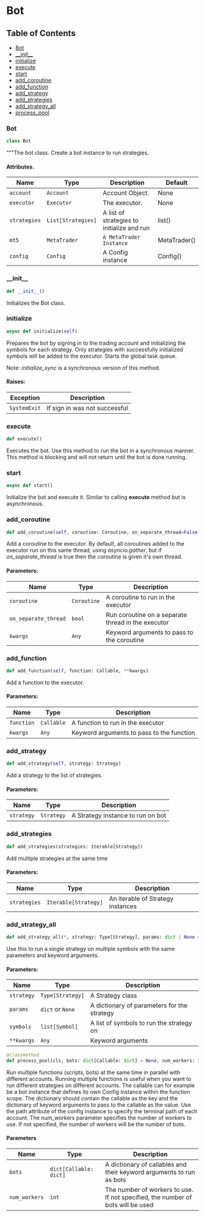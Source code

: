 # Bot

## Table of Contents
- [Bot](#bot.Bot)
- [\_\_init\_\_](#bot.init)
- [initialize](#bot.initialize)
- [execute](#bot.execute)
- [start](#bot.start)
- [add_coroutine](#bot.add_coroutine)
- [add_function](#bot.add_function)
- [add_strategy](#bot.add_strategy)
- [add_strategies](#bot.add_strategies)
- [add_strategy_all](#bot.add_strategy_all)
- [process_pool](#bot.run_bots)

<a id='bot.Bot'></a>
### Bot
```python
class Bot
```
"""The bot class. Create a bot instance to run strategies.

#### Attributes.
| Name         | Type               | Description                                | Default      |
|--------------|--------------------|--------------------------------------------|--------------|
| `account`    | `Account`          | Account Object.                            | None         |
| `executor`   | `Executor`         | The executor.                              | None         |
| `strategies` | `List[Strategies]` | A list of strategies to initialize and run | list()       |
| `mt5`        | `MetaTrader`       | `A MetaTrader Instance`                    | MetaTrader() |
| `config`     | `Config`           | A Config instance                          | Config()     |

<a id='bot.init'></a>
### \_\_init\_\_
```python
def __init__()
```
Initializes the Bot class.

<a id='bot.initialize'></a>
### initialize
```python
async def initialize(self)
```
Prepares the bot by signing in to the trading account and initializing the symbols for each strategy.
Only strategies with successfully initialized symbols will be added to the executor. Starts the global task queue.

Note: *initialize_sync* is a synchronous version of this method.

#### Raises:
| Exception    | Description                   |
|--------------|-------------------------------|
| `SystemExit` | If sign in was not successful |



<a id='bot.execute'></a>
### execute
```python
def execute()
```
Executes the bot. Use this method to run the bot in a synchronous manner.
This method is blocking and will not return until the bot is done running.

<a id='bot.start'></a>
### start
```python
async def start()
```
Initialize the bot and execute it. Similar to calling **execute** method but is asynchronous.

<a id='bot.add_coroutine'></a>
### add_coroutine
```python
def add_coroutine(self, coroutine: Coroutine, on_separate_thread=False, **kwargs)
```
Add a coroutine to the executor. By default, all coroutines added to the executor run on this same thread,
using _asyncio.gather_, but if _on_separate_thread_ is true then the coroutine is given it's own thread.

#### Parameters:
| Name                 | Type        | Description                                        |
|----------------------|-------------|----------------------------------------------------|
| `coroutine`          | `Coroutine` | A coroutine to run in the executor                 |
| `on_separate_thread` | `bool`      | Run coroutine on a separate thread in the executor |
| `kwargs`             | `Any`       | Keyword arguments to pass to the coroutine         |

<a id='bot.add_function'></a>
### add_function
```python
def add_function(self, function: Callable, **kwargs)
```
Add a function to the executor.
#### Parameters:
| Name       | Type       | Description                               |
|------------|------------|-------------------------------------------|
| `function` | `Callable` | A function to run in the executor         |
| `kwargs`   | `Any`      | Keyword arguments to pass to the function |

<a id='bot.add_strategy'></a>
### add_strategy
```python
def add_strategy(self, strategy: Strategy)
```
Add a strategy to the list of strategies.

#### Parameters:
| Name       | Type       | Description                       |
|------------|------------|-----------------------------------|
| `strategy` | `Strategy` | A Strategy instance to run on bot |

<a id='bot.add_strategies'></a>
### add_strategies
```python
def add_strategies(strategies: Iterable[Strategy])
```
Add multiple strategies at the same time
#### Parameters:
| Name         | Type                 | Description                       |
|--------------|----------------------|-----------------------------------|
| `strategies` | `Iterable[Strategy]` | An iterable of Strategy instances |

<a id='bot.add_strategy_all'></a>
### add_strategy_all
```python
def add_strategy_all(*, strategy: Type[Strategy], params: dict | None = None, symbols: list[Symbol] = None, **kwargs)
```
Use this to run a single strategy on multiple symbols with the same parameters and keyword arguments.
#### Parameters:
| Name       | Type             | Description                                 |
|------------|------------------|---------------------------------------------|
| `strategy` | `Type[Strategy]` | A Strategy class                            |
| `params`   | `dict` or `None` | A dictionary of parameters for the strategy |
| `symbols`  | `list[Symbol]`   | A list of symbols to run the strategy on    |
| `**kwargs` | `Any`            | Keyword arguments                           |


<a id='bot.process_pool'></a>
```python
@classmethod
def process_pool(cls, bots: dict[Callable: dict] = None, num_workers: int = None):
```
Run multiple functions (scripts, bots) at the same time in parallel with different accounts. 
Running multiple functions is useful when you want to run different strategies on different accounts.
The callable can for example be a bot instance that defines its own Config instance within the function scope.
The dictionary should contain the callable as the key and the dictionary of keyword arguments to pass to the callable as
the value. Use the path attribute of the config instance to specify the terminal path of each account.
The num_workers parameter specifies the number of workers to use. If not specified, the number of workers will be the
number of bots.

#### Parameters
| Name         | Type                   | Description                                                                     |
|--------------|------------------------|---------------------------------------------------------------------------------|
| `bots`       | `dict[Callable: dict]` | A dictionary of callables and their keyword arguments to run as bots            |
| `num_workers` | `int`                  | The number of workers to use. If not specified, the number of bots will be used |
